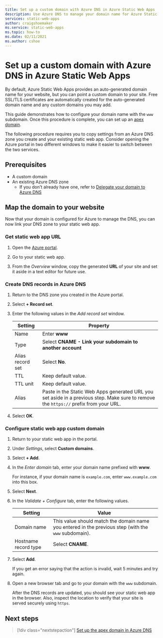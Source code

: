 ```yaml
---
title: Set up a custom domain with Azure DNS in Azure Static Web Apps
description: Use Azure DNS to manage your domain name for Azure Static Web Apps
services: static-web-apps
author: craigshoemaker
ms.service: static-web-apps
ms.topic: how-to
ms.date: 02/11/2021
ms.author: cshoe
---
```


# Set up a custom domain with Azure DNS in Azure Static Web Apps

By default, Azure Static Web Apps provides an auto-generated domain name for your website, but you can point a custom domain to your site. Free SSL/TLS certificates are automatically created for the auto-generated domain name and any custom domains you may add.

This guide demonstrates how to configure your domain name with the `www` subdomain. Once this procedure is complete, you can set up an [apex domain](apex-domain-azure-dns.md).

The following procedure requires you to copy settings from an Azure DNS zone you create and your existing static web app. Consider opening the Azure portal in two different windows to make it easier to switch between the two services.

## Prerequisites

- A custom domain
- An existing Azure DNS zone
  - If you don't already have one, refer to [Delegate your domain to Azure DNS](azure-dns-zone.md)

## Map the domain to your website

Now that your domain is configured for Azure to manage the DNS, you can now link your DNS zone to your static web app.

### Get static web app URL

1. Open the [Azure portal](https://portal.azure.com).

1. Go to your static web app.

1. From the *Overview* window, copy the generated **URL** of your site and set it aside in a text editor for future use.

### Create DNS records in Azure DNS

1. Return to the DNS zone you created in the Azure portal.

2. Select **+ Record set**.

3. Enter the following values in the *Add record set* window.

    | Setting | Property |
    |---|---|
    | Name | Enter **www** |
    | Type | Select **CNAME - Link your subdomain to another account** |
    | Alias record set | Select **No**. |
    | TTL | Keep default value. |
    | TTL unit | Keep default value. |
    | Alias | Paste in the Static Web Apps generated URL you set aside in a previous step. Make sure to remove the `https://` prefix from your URL. |

4. Select **OK**.

### Configure static web app custom domain

1. Return to your static web app in the portal.

1. Under *Settings*, select **Custom domains**.

2. Select **+ Add**.

3. In the *Enter domain* tab, enter your domain name prefixed with **www**.

    For instance, if your domain name is `example.com`, enter `www.example.com` into this box.

4. Select **Next**.

5. In the *Validate + Configure* tab, enter the following values.

    | Setting | Value |
    |---|---|
    | Domain name | This value should match the domain name you entered in the previous step (with the `www` subdomain). |
    | Hostname record type | Select **CNAME**. |

6. Select **Add**.

    If you get an error saying that the action is invalid, wait 5 minutes and try again.

7. Open a new browser tab and go to your domain with the `www` subdomain.

    After the DNS records are updated, you should see your static web app in the browser. Also, inspect the location to verify that your site is served securely using `https`.

## Next steps

> [!div class="nextstepaction"]
> [Set up the apex domain in Azure DNS](apex-domain-azure-dns.md)
